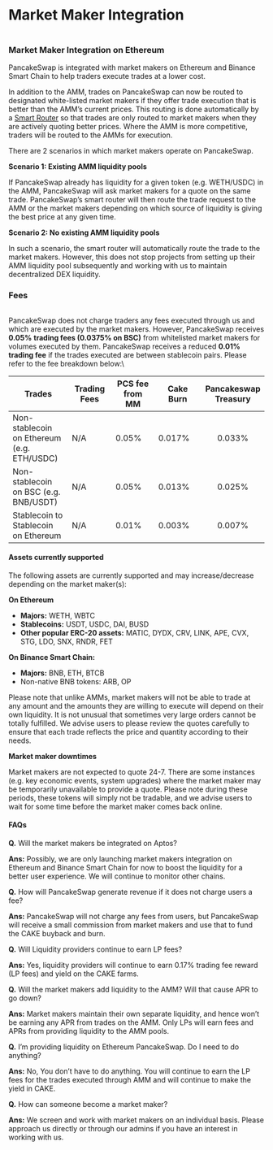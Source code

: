 # Market Maker Integration

<figure><img src="https://lh3.googleusercontent.com/pHBaGjeEHE3pCfmOWyBxvRThu0HiDK9K3jAhAN9dLka4c3zBDij-n0e9yY4LA6YjqYj2m4tBPjfoGoZunt2VCwTcDqtlWU5Km61x2IQ_T66olebgLn-yy1VodKww4Fn2YQuR_fwcJSAbR0MgsHkD0RY" alt=""><figcaption></figcaption></figure>

### Market Maker Integration on Ethereum

PancakeSwap is integrated with market makers on Ethereum and Binance Smart Chain to help traders execute trades at a lower cost.

In addition to the AMM, trades on PancakeSwap can now be routed to designated white-listed market makers if they offer trade execution that is better than the AMM’s current prices. This routing is done automatically by a [Smart Router](smart-router-v2/) so that trades are only routed to market makers when they are actively quoting better prices. Where the AMM is more competitive, traders will be routed to the AMMs for execution.

There are 2 scenarios in which market makers operate on PancakeSwap.

**Scenario 1: Existing AMM liquidity pools**

If PancakeSwap already has liquidity for a given token (e.g. WETH/USDC) in the AMM, PancakeSwap will ask market makers for a quote on the same trade. PancakeSwap’s smart router will then route the trade request to the AMM or the market makers depending on which source of liquidity is giving the best price at any given time.

**Scenario 2: No existing AMM liquidity pools**

In such a scenario, the smart router will automatically route the trade to the market makers. However, this does not stop projects from setting up their AMM liquidity pool subsequently and working with us to maintain decentralized DEX liquidity.

### Fees

<figure><img src="https://lh6.googleusercontent.com/FKgYOPK6ykAbonNz4naPupdPg4W5XocmUJOEYeH7MsmY-0TrkSepYB2qir4PGlfgY6CKTS0nOq5XIXzm3dO9wGr-9pvXz1NXLSGMg3Ff9IlqIokcHiNDsB9eaoy3l395TL-O71480hetL-iRq1ILhUw" alt=""><figcaption></figcaption></figure>

PancakeSwap does not charge traders any fees executed through us and which are executed by the market makers. However, PancakeSwap receives **0.05%** **trading fees (0.0375% on BSC)** from whitelisted market makers for volumes executed by them. PancakeSwap receives a reduced **0.01%** **trading fee** if the trades executed are between stablecoin pairs. Please refer to the fee breakdown below:\


<table><thead><tr><th width="178">Trades</th><th width="138">Trading Fees</th><th width="182">PCS fee from MM</th><th width="147">Cake Burn</th><th align="center">Pancakeswap Treasury</th></tr></thead><tbody><tr><td>Non-stablecoin on Ethereum (e.g. ETH/USDC)</td><td>N/A</td><td>0.05%</td><td>0.017%</td><td align="center">0.033%</td></tr><tr><td>Non-stablecoin on BSC (e.g. BNB/USDT)</td><td>N/A</td><td>0.05%</td><td>0.013% </td><td align="center">0.025%</td></tr><tr><td>Stablecoin to Stablecoin on Ethereum</td><td>N/A</td><td>0.01%</td><td>0.003%</td><td align="center">0.007%</td></tr></tbody></table>

#### Assets currently supported&#x20;

The following assets are currently supported and may increase/decrease depending on the market maker(s):

**On Ethereum**

* **Majors:** WETH, WBTC&#x20;
* **Stablecoins:** USDT, USDC, DAI, BUSD
* **Other popular ERC-20 assets:** MATIC, DYDX, CRV, LINK, APE, CVX, STG, LDO, SNX, RNDR, FET

**On Binance Smart Chain:**&#x20;

* **Majors:** BNB, ETH, BTCB
* Non-native BNB tokens: ARB, OP

Please note that unlike AMMs, market makers will not be able to trade at any amount and the amounts they are willing to execute will depend on their own liquidity. It is not unusual that sometimes very large orders cannot be totally fulfilled. We advise users to please review the quotes carefully to ensure that each trade reflects the price and quantity according to their needs.&#x20;

**Market maker downtimes**&#x20;

Market makers are not expected to quote 24-7. There are some instances (e.g. key economic events, system upgrades) where the market maker may be temporarily unavailable to provide a quote. Please note during these periods, these tokens will simply not be tradable, and we advise users to wait for some time before the market maker comes back online.

#### FAQs&#x20;

**Q.** Will the market makers be integrated on Aptos?&#x20;

**Ans:** Possibly, we are only launching market makers integration on Ethereum and Binance Smart Chain for now to boost the liquidity for a better user experience. We will continue to monitor other chains.

**Q.** How will PancakeSwap generate revenue if it does not charge users a fee?&#x20;

**Ans:** PancakeSwap will not charge any fees from users, but PancakeSwap will receive a small commission from market makers and use that to fund the CAKE buyback and burn.

**Q.** Will Liquidity providers continue to earn LP fees?&#x20;

**Ans:** Yes, liquidity providers will continue to earn 0.17% trading fee reward (LP fees) and yield on the CAKE farms.

**Q.** Will the market makers add liquidity to the AMM? Will that cause APR to go down?&#x20;

**Ans:** Market makers maintain their own separate liquidity, and hence won’t be earning any APR from trades on the AMM. Only LPs will earn fees and APRs from providing liquidity to the AMM pools.

**Q.** I’m providing liquidity on Ethereum PancakeSwap. Do I need to do anything?&#x20;

**Ans:** No, You don’t have to do anything. You will continue to earn the LP fees for the trades executed through AMM and will continue to make the yield in CAKE.

**Q.** How can someone become a market maker?

**Ans:** We screen and work with market makers on an individual basis. Please approach us directly or through our admins if you have an interest in working with us.
